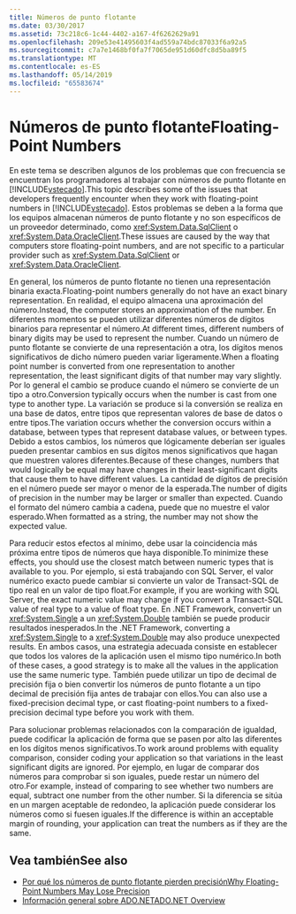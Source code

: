 ```yaml
---
title: Números de punto flotante
ms.date: 03/30/2017
ms.assetid: 73c218c6-1c44-4402-a167-4f6262629a91
ms.openlocfilehash: 209e53e41495603f4ad559a74bdc87033f6a92a5
ms.sourcegitcommit: c7a7e1468bf0fa7f7065de951d60dfc8d5ba89f5
ms.translationtype: MT
ms.contentlocale: es-ES
ms.lasthandoff: 05/14/2019
ms.locfileid: "65583674"
---
```

# <a name="floating-point-numbers"></a><span data-ttu-id="c9c63-102">Números de punto flotante</span><span class="sxs-lookup"><span data-stu-id="c9c63-102">Floating-Point Numbers</span></span>
<span data-ttu-id="c9c63-103">En este tema se describen algunos de los problemas que con frecuencia se encuentran los programadores al trabajar con números de punto flotante en [!INCLUDE[vstecado](../../../../includes/vstecado-md.md)].</span><span class="sxs-lookup"><span data-stu-id="c9c63-103">This topic describes some of the issues that developers frequently encounter when they work with floating-point numbers in [!INCLUDE[vstecado](../../../../includes/vstecado-md.md)].</span></span> <span data-ttu-id="c9c63-104">Estos problemas se deben a la forma que los equipos almacenan números de punto flotante y no son específicos de un proveedor determinado, como <xref:System.Data.SqlClient> o <xref:System.Data.OracleClient>.</span><span class="sxs-lookup"><span data-stu-id="c9c63-104">These issues are caused by the way that computers store floating-point numbers, and are not specific to a particular provider such as <xref:System.Data.SqlClient> or <xref:System.Data.OracleClient>.</span></span>  
  
 <span data-ttu-id="c9c63-105">En general, los números de punto flotante no tienen una representación binaria exacta.</span><span class="sxs-lookup"><span data-stu-id="c9c63-105">Floating-point numbers generally do not have an exact binary representation.</span></span> <span data-ttu-id="c9c63-106">En realidad, el equipo almacena una aproximación del número.</span><span class="sxs-lookup"><span data-stu-id="c9c63-106">Instead, the computer stores an approximation of the number.</span></span> <span data-ttu-id="c9c63-107">En diferentes momentos se pueden utilizar diferentes números de dígitos binarios para representar el número.</span><span class="sxs-lookup"><span data-stu-id="c9c63-107">At different times, different numbers of binary digits may be used to represent the number.</span></span> <span data-ttu-id="c9c63-108">Cuando un número de punto flotante se convierte de una representación a otra, los dígitos menos significativos de dicho número pueden variar ligeramente.</span><span class="sxs-lookup"><span data-stu-id="c9c63-108">When a floating point number is converted from one representation to another representation, the least significant digits of that number may vary slightly.</span></span> <span data-ttu-id="c9c63-109">Por lo general el cambio se produce cuando el número se convierte de un tipo a otro.</span><span class="sxs-lookup"><span data-stu-id="c9c63-109">Conversion typically occurs when the number is cast from one type to another type.</span></span> <span data-ttu-id="c9c63-110">La variación se produce si la conversión se realiza en una base de datos, entre tipos que representan valores de base de datos o entre tipos.</span><span class="sxs-lookup"><span data-stu-id="c9c63-110">The variation occurs whether the conversion occurs within a database, between types that represent database values, or between types.</span></span> <span data-ttu-id="c9c63-111">Debido a estos cambios, los números que lógicamente deberían ser iguales pueden presentar cambios en sus dígitos menos significativos que hagan que muestren valores diferentes.</span><span class="sxs-lookup"><span data-stu-id="c9c63-111">Because of these changes, numbers that would logically be equal may have changes in their least-significant digits that cause them to have different values.</span></span> <span data-ttu-id="c9c63-112">La cantidad de dígitos de precisión en el número puede ser mayor o menor de la esperada.</span><span class="sxs-lookup"><span data-stu-id="c9c63-112">The number of digits of precision in the number may be larger or smaller than expected.</span></span> <span data-ttu-id="c9c63-113">Cuando el formato del número cambia a cadena, puede que no muestre el valor esperado.</span><span class="sxs-lookup"><span data-stu-id="c9c63-113">When formatted as a string, the number may not show the expected value.</span></span>  
  
 <span data-ttu-id="c9c63-114">Para reducir estos efectos al mínimo, debe usar la coincidencia más próxima entre tipos de números que haya disponible.</span><span class="sxs-lookup"><span data-stu-id="c9c63-114">To minimize these effects, you should use the closest match between numeric types that is available to you.</span></span> <span data-ttu-id="c9c63-115">Por ejemplo, si está trabajando con SQL Server, el valor numérico exacto puede cambiar si convierte un valor de Transact-SQL de tipo real en un valor de tipo float.</span><span class="sxs-lookup"><span data-stu-id="c9c63-115">For example, if you are working with SQL Server, the exact numeric value may change if you convert a Transact-SQL value of real type to a value of float type.</span></span> <span data-ttu-id="c9c63-116">En .NET Framework, convertir un <xref:System.Single> a un <xref:System.Double> también se puede producir resultados inesperados.</span><span class="sxs-lookup"><span data-stu-id="c9c63-116">In the .NET Framework, converting a <xref:System.Single> to a <xref:System.Double> may also produce unexpected results.</span></span> <span data-ttu-id="c9c63-117">En ambos casos, una estrategia adecuada consiste en establecer que todos los valores de la aplicación usen el mismo tipo numérico.</span><span class="sxs-lookup"><span data-stu-id="c9c63-117">In both of these cases, a good strategy is to make all the values in the application use the same numeric type.</span></span> <span data-ttu-id="c9c63-118">También puede utilizar un tipo de decimal de precisión fija o bien convertir los números de punto flotante a un tipo decimal de precisión fija antes de trabajar con ellos.</span><span class="sxs-lookup"><span data-stu-id="c9c63-118">You can also use a fixed-precision decimal type, or cast floating-point numbers to a fixed-precision decimal type before you work with them.</span></span>  
  
 <span data-ttu-id="c9c63-119">Para solucionar problemas relacionados con la comparación de igualdad, puede codificar la aplicación de forma que se pasen por alto las diferentes en los dígitos menos significativos.</span><span class="sxs-lookup"><span data-stu-id="c9c63-119">To work around problems with equality comparison, consider coding your application so that variations in the least significant digits are ignored.</span></span> <span data-ttu-id="c9c63-120">Por ejemplo, en lugar de comparar dos números para comprobar si son iguales, puede restar un número del otro.</span><span class="sxs-lookup"><span data-stu-id="c9c63-120">For example, instead of comparing to see whether two numbers are equal, subtract one number from the other number.</span></span> <span data-ttu-id="c9c63-121">Si la diferencia se sitúa en un margen aceptable de redondeo, la aplicación puede considerar los números como si fuesen iguales.</span><span class="sxs-lookup"><span data-stu-id="c9c63-121">If the difference is within an acceptable margin of rounding, your application can treat the numbers as if they are the same.</span></span>  
  
## <a name="see-also"></a><span data-ttu-id="c9c63-122">Vea también</span><span class="sxs-lookup"><span data-stu-id="c9c63-122">See also</span></span>

- [<span data-ttu-id="c9c63-123">Por qué los números de punto flotante pierden precisión</span><span class="sxs-lookup"><span data-stu-id="c9c63-123">Why Floating-Point Numbers May Lose Precision</span></span>](/cpp/build/reference/why-floating-point-numbers-may-lose-precision)
- [<span data-ttu-id="c9c63-124">Información general sobre ADO.NET</span><span class="sxs-lookup"><span data-stu-id="c9c63-124">ADO.NET Overview</span></span>](ado-net-overview.md)
